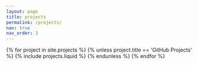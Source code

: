 ```yaml
---
layout: page
title: projects
permalink: /projects/
nav: true
nav_order: 3
---
```


<div class="projects">
  <div class="row row-cols-1 row-cols-md-3">
    {% for project in site.projects %}
      {% unless project.title == 'GitHub Projects' %}
        {% include projects.liquid %}
      {% endunless %}
    {% endfor %}
  </div>
</div>
